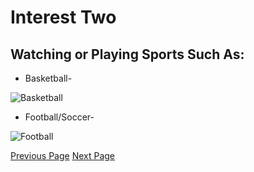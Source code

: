 # Interest Two
## Watching or Playing Sports Such As:
- Basketball-

![Basketball](https://github.com/user-attachments/assets/704126b7-b991-4419-a6ad-61452340121f)
- Football/Soccer-

![Football](https://github.com/user-attachments/assets/ac3fc60b-37ac-46e0-a851-3f3e5d1bfdfb)

[Previous Page](firstinterest.md)    [Next Page](thirdinterest.md)
